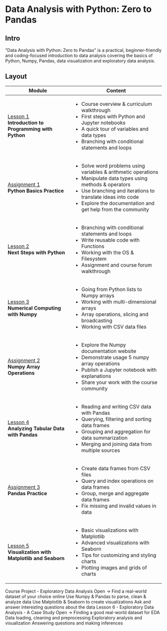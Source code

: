 # Data Analysis with Python: Zero to Pandas

## Intro
"Data Analysis with Python: Zero to Pandas" is a practical, beginner-friendly and coding-focused introduction to data analysis covering the basics of Python, Numpy, Pandas, data visualization and exploratory data analysis. 

## Layout

Module|Content
---|---
[Lesson 1]()<br>**Introduction to Programming with Python** | <ul><li>Course overview & curriculum walkthrough<li>First steps with Python and Jupyter notebooks<li>A quick tour of variables and data types<li>Branching with conditional statements and loops</ul>
[Assignment 1]()<br>**Python Basics Practice** |<ul><li>Solve word problems using variables & arithmetic operations<li>Manipulate data types using methods & operators<li>Use branching and iterations to translate ideas into code<li>Explore the documentation and get help from the community</ul>
[Lesson 2]()<br>**Next Steps with Python** | <ul><li>Branching with conditional statements and loops<li>Write reusable code with Functions<li>Working with the OS & Filesystem<li>Assignment and course forum walkthrough</ul>
[Lesson 3]()<br>**Numerical Computing with Numpy** | <ul><li>Going from Python lists to Numpy arrays<li>Working with multi-dimensional arrays<li>Array operations, slicing and broadcasting<li>Working with CSV data files</ul>
[Assignment 2]()<br>**Numpy Array Operations** |<ul><li>Explore the Numpy documentation website<li>Demonstrate usage 5 numpy array operations<li>Publish a Jupyter notebook with explanations<li>Share your work with the course community</ul>
[Lesson 4]()<br>**Analyzing Tabular Data with Pandas** | <ul><li>Reading and writing CSV data with Pandas<li>Querying, filtering and sorting data frames<li>Grouping and aggregation for data summarization<li>Merging and joining data from multiple sources</ul>
[Assignment 3]()<br>**Pandas Practice** |<ul><li>Create data frames from CSV files<li>Query and index operations on data frames<li>Group, merge and aggregate data frames<li>Fix missing and invalid values in data</ul>
[Lesson 5]()<br>**Visualization with Matplotlib and Seaborn** | <ul><li>Basic visualizations with Matplotlib<li>Advanced visualizations with Seaborn<li>Tips for customizing and styling charts<li>Plotting images and grids of charts</ul>

Course Project - Exploratory Data Analysis
Open →
Find a real-world dataset of your choice online
Use Numpy & Pandas to parse, clean & analyze data
Use Matplotlib & Seaborn to create visualizations
Ask and answer interesting questions about the data
Lesson 6 - Exploratory Data Analysis - A Case Study
Open →
Finding a good real-world dataset for EDA
Data loading, cleaning and preprocessing
Exploratory analysis and visualization
Answering questions and making inferences</ul>
